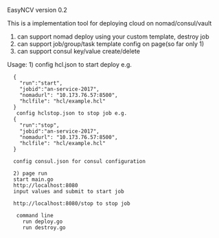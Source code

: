 
EasyNCV version 0.2

This is a implementation tool for deploying cloud on nomad/consul/vault

1. can support nomad deploy using your custom template, destroy job
2. can support job/group/task template config on page(so far only 1)
3. can support consul key/value create/delete


Usage:
      1)
       config hcl.json to start deploy e.g.
       
      {
        "run":"start",
        "jobid":"an-service-2017",
        "nomadurl": "10.173.76.57:8500",
        "hclfile": "hcl/example.hcl"
      }
       config hclstop.json to stop job e.g.
      {
        "run":"stop",
        "jobid":"an-service-2017",
        "nomadurl": "10.173.76.57:8500",
        "hclfile": "hcl/example.hcl"
      }

      config consul.json for consul configuration

      2) page run
      start main.go
      http://localhost:8080
      input values and submit to start job

      http://localhost:8080/stop to stop job

       command line
         run deploy.go
         run destroy.go



